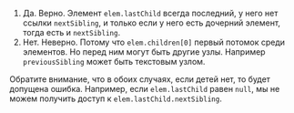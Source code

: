 1. Да. Верно. Элемент `elem.lastChild` всегда последний, у него нет ссылки `nextSibling`, и только если у него есть дочерний элемент, тогда есть и `nextSibling`.
2. Нет. Неверно. Потому что `elem.children[0]` первый потомок среди элементов. Но перед ним могут быть другие узлы. Например `previousSibling` может быть текстовым узлом.

Обратите внимание, что в обоих случаях, если детей нет, то будет допущена ошибка. Например, если `elem.lastChild` равен `null`, мы не можем получить доступ к `elem.lastChild.nextSibling`.
